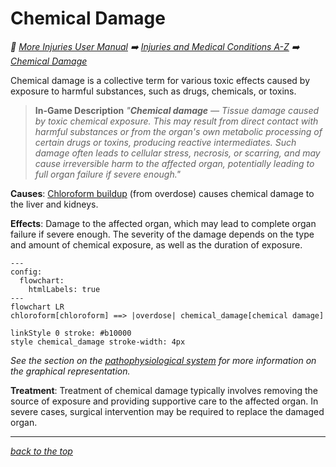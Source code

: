 # Chemical Damage

<!-- @generate_breadcrumb_trail {"template": "_:file_folder: {0}_", "connector": " :arrow_right: "} -->
_:file_folder: [More Injuries User Manual](/docs/wiki/README.md) :arrow_right: [Injuries and Medical Conditions A-Z](/docs/wiki/injuries/README.md) :arrow_right: [Chemical Damage](/docs/wiki/injuries/chemical-damage.md)_
<!-- @end_generated_block -->

Chemical damage is a collective term for various toxic effects caused by exposure to harmful substances, such as drugs, chemicals, or toxins.

> **In-Game Description**
> _"**Chemical damage** &mdash; Tissue damage caused by toxic chemical exposure. This may result from direct contact with harmful substances or from the organ's own metabolic processing of certain drugs or toxins, producing reactive intermediates. Such damage often leads to cellular stress, necrosis, or scarring, and may cause irreversible harm to the affected organ, potentially leading to full organ failure if severe enough."_

**Causes**: [Chloroform buildup](/docs/wiki/injuries/chloroform-buildup.md#chloroform-buildup) (from overdose) causes chemical damage to the liver and kidneys.

**Effects**: Damage to the affected organ, which may lead to complete organ failure if severe enough. The severity of the damage depends on the type and amount of chemical exposure, as well as the duration of exposure.

```mermaid
---
config:
  flowchart:
    htmlLabels: true
---
flowchart LR
chloroform[chloroform] ==> |overdose| chemical_damage[chemical damage]

linkStyle 0 stroke: #b10000
style chemical_damage stroke-width: 4px
```

*See the section on the [pathophysiological system](/docs/wiki/pathophysiological-system.md#pathophysiological-system) for more information on the graphical representation.*

**Treatment**: Treatment of chemical damage typically involves removing the source of exposure and providing supportive care to the affected organ. In severe cases, surgical intervention may be required to replace the damaged organ.

<!-- @generate_link_to_top {"template": "---\n_[back to the top]({1})_"} -->
---
_[back to the top](#chemical-damage)_
<!-- @end_generated_block -->

